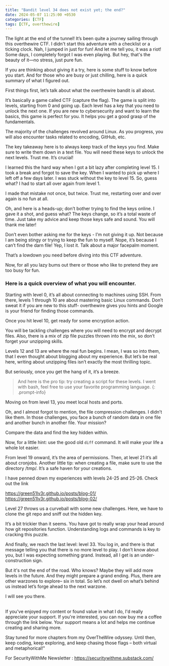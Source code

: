 ```yaml
---
title: "Bandit level 34 does not exist yet; the end?"
date: 2024-05-07 11:25:00 +0530
categories: [CTF]
tags: [CTF, overthewire]
---
```


The light at the end of the tunnel! It’s been quite a journey sailing through this overthewire CTF. I didn't start this adventure with a checklist or a ticking clock. Nah, I jumped in just for fun! And let me tell you, it was a riot! Some days, I completely forgot I was even playing. But hey, that's the beauty of it—no stress, just pure fun.

If you are thinking about giving it a try, here is some stuff to know before you start. And for those who are busy or just chilling, here is a quick summary of what I figured out. 


First things first, let’s talk about what the overthewire bandit is all about. 

It’s basically a game called CTF (capture the flag). The game is split into levels, starting from 0 and going up. Each level has a key that you need to unlock the next one. If you are new to cybersecurity and want to learn the basics, this game is perfect for you. It helps you get a good grasp of the fundamentals. 

The majority of the challenges revolved around Linux. As you progress, you will also encounter tasks related to encoding, GitHub, etc. 

The key takeaway here is to always keep track of the keys you find. Make sure to write them down in a text file. You will need these keys to unlock the next levels. Trust me. It’s crucial!


I learned this the hard way when I got a bit lazy after completing level 15. I took a break and forgot to save the key. When I wanted to pick up where I left off a few days later. I was stuck without the key to level 15. So, guess what? I had to start all over again from level 1. 

I made that mistake not once, but twice. Trust me, restarting over and over again is no fun at all. 


Oh, and here is a heads-up; don’t bother trying to find the keys online. I gave it a shot, and guess what? The keys change, so it’s a total waste of time. Just take my advice and keep those keys safe and sound. You will thank me later!

Don’t even bother asking me for the keys - I’m not giving it up. Not because I am being stingy or trying to keep the fun to myself. Nope, it’s because I can’t find the darn file! Yep, I lost it. Talk about a major facepalm moment. 

That’s a lowdown you need before diving into this CTF adventure. 

Now, for all you lazy bums out there or those who like to pretend they are too busy for fun. 


### Here is a quick overview of what you will encounter. 

Starting with level 0, it’s all about connecting to machines using SSH. From there, levels 1 through 10 are about mastering basic Linux commands. Don’t sweat it if you are new to this stuff- overthewire gives you hints and Google is your friend for finding those commands. 

Once you hit level 10, get ready for some encryption action. 

You will be tackling challenges where you will need to encrypt and decrypt files. Also, there is a mix of zip file puzzles thrown into the mix, so don’t forget your unzipping skills. 

Levels 12 and 13 are where the real fun begins. I mean, I was so into them, that I even thought about blogging about my experience. But let’s be real here, writing about unzipping files isn’t exactly the most thrilling topic.


But seriously, once you get the hang of it, it’s a breeze. 
<br>
> And here is the pro tip: try creating a script for these levels. I went with bash, feel free to use your favorite programming language. 
{: .prompt-info}

Moving on from level 13, you meet local hosts and ports. 

Oh, and I almost forgot to mention, the file compression challenges. I didn’t like them. In those challenges, you face a bunch of random data in one file and another bunch in another file. Your mission?

Compare the data and find the key hidden within. 

Now, for a little hint: use the good old `diff` command. It will make your life a whole lot easier. 

From level 19 onward, it’s the area of permissions. Then, at level 21 it’s all about cronjobs. Another little tip: when creating a file, make sure to use the directory /tmp/. It’s a safe haven for your creations. 

I have penned down my experiences with levels 24-25 and 25-26. 
Check out the link

https://green51lv3r.github.io/posts/blog-01/
<br>
https://green51lv3r.github.io/posts/blog-02/

Level 27 throws us a curveball with some new challenges. Here, we have to clone the git repo and sniff out the hidden key.

It’s a bit trickier than it seems. You have got to really wrap your head around how git repositories function. Understanding logs and commands is key to cracking this puzzle. 

And finally, we reach the last level: level 33. You log in, and there is that message telling you that there is no more level to play. I don’t know about you, but I was expecting something grand. Instead, all I get is an under-construction sign. 

But it's not the end of the road. Who knows? Maybe they will add more levels in the future. And they might prepare a grand ending. 
Plus, there are other warzones to explore– six in total. So let’s not dwell on what’s behind us instead let’s forge ahead to the next warzone. 

I will see you there. 


<br>
If you've enjoyed my content or found value in what I do, I'd really appreciate your support. If you're interested, you can now buy me a coffee through the link below. Your support means a lot and helps me continue creating and sharing more.



<script type="text/javascript" src="https://cdnjs.buymeacoffee.com/1.0.0/button.prod.min.js" data-name="bmc-button" data-slug="securitywithme" data-color="#40DCA5" data-emoji=""  data-font="Cookie" data-text="Buy me a coffee" data-outline-color="#000000" data-font-color="#ffffff" data-coffee-color="#FFDD00" ></script>

<br>


Stay tuned for more chapters from my OverTheWire odyssey. Until then, keep coding, keep exploring, and keep chasing those flags – both virtual and metaphorical!"


For SecurityWithMe Newsletter : 
https://securitywithme.substack.com/